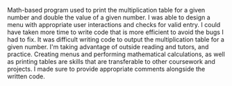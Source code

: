 Math-based program used to print the multiplication table for a given number and double the value of a given number.
I was able to design a menu with appropriate user interactions and checks for valid entry.
I could have taken more time to write code that is more efficient to avoid the bugs I had to fix.
It was difficult writing code to output the multiplication table for a given number. I'm taking advantage of outside reading and tutors, and practice.
Creating menus and performing mathematical calculations, as well as printing tables are skills that are transferable to other coursework and projects.
I made sure to provide appropriate comments alongside the written code.
